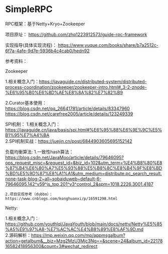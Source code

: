 # SimpleRPC
RPC框架：基于Netty+Kryo+Zookeeper


项目原址：
https://github.com/zhp1223912573/guide-rpc-framework

实现指导(具体实现流程)：
https://www.yuque.com/books/share/b7a2512c-6f7a-4afe-9d7e-5936b4c4cab0/hedn92

参考资料：

Zookeeper

  1.相关概念入门：https://javaguide.cn/distributed-system/distributed-process-coordination/zookeeper/zookeeper-intro.html#_3-2-znode-%E6%95%B0%E6%8D%AE%E8%8A%82%E7%82%B9
  
  2.Curator基本使用：  https://blog.csdn.net/qq_26641781/article/details/83347960
                      https://blog.csdn.net/carefree2005/article/details/123249339

SPI机制：
  1.相关概念入门：https://javaguide.cn/java/basis/spi.html#%E6%95%88%E6%9E%9C%E5%B1%95%E7%A4%BA  
  2.SPI机制实战：https://juejin.cn/post/6844903605695152142
 
 负载均衡算法:
    1.一致性hash算法：https://blog.csdn.net/JavaMoo/article/details/79646095?ops_request_misc=&request_id=&biz_id=102&utm_term=%E4%B8%80%E8%87%B4%E6%80%A7%E5%93%88%E5%B8%8C%E8%B4%9F%E8%BD%BD%E5%9D%87%E8%A1%A1&utm_medium=distribute.pc_search_result.none-task-blog-2~all~sobaiduweb~default-6-79646095.142^v59^js_top,201^v3^control_2&spm=1018.2226.3001.4187
    
    2.项目实现参考（dubbo）：https://www.cnblogs.com/konghuanxi/p/16591298.html
    
 
Netty:

  1.相关概念入门：https://github.com/youthlql/JavaYouth/blob/main/docs/netty/Netty%E5%85%A5%E9%97%A8-%E7%AC%AC%E4%B8%89%E8%AF%9D.md  
  2.源码解析：https://mp.weixin.qq.com/mp/appmsgalbum?action=getalbum&__biz=Mzg2MzU3Mjc3Ng==&scene=24&album_id=2217816582418956300&count=3#wechat_redirect




  


